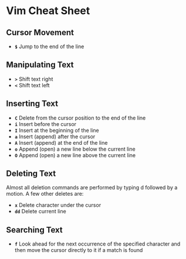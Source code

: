 # Vim Cheat Sheet

## Cursor Movement

* **`$`** Jump to the end of the line

## Manipulating Text

* **`>`** Shift text right
* **`<`** Shift text left

## Inserting Text

* **`C`** Delete from the cursor position to the end of the line
* **`i`** Insert before the cursor
* **`I`** Insert at the beginning of the line
* **`a`** Insert (append) after the cursor
* **`A`** Insert (append) at the end of the line
* **`o`** Append (open) a new line below the current line
* **`O`** Append (open) a new line above the current line

## Deleting Text

Almost all deletion commands are performed by typing d followed by a motion. A few other deletes are:

* **`x`** Delete character under the cursor
* **`dd`** Delete current line

## Searching Text

* **`f`** Look ahead for the next occurrence of the specified character and then move the cursor directly to it if a match is found

